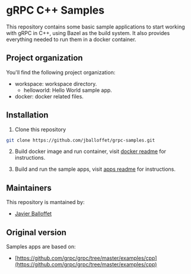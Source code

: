 # gRPC C++ Samples

This repository contains some basic sample applications to start working with gRPC in C++, using Bazel as the build system. It also provides everything needed to run them in a docker container.

## Project organization

You'll find the following project organization:

- workspace: workspace directory.
  - helloworld: Hello World sample app.
- docker: docker related files.

## Installation

1. Clone this repository

```bash
git clone https://github.com/jballoffet/grpc-samples.git
```

2. Build docker image and run container, visit [docker readme](./docker/README.md)
for instructions.

3. Build and run the sample apps, visit [apps readme](./workspace/README.md) for instructions.

## Maintainers
This repository is mantained by:
* [Javier Balloffet](http://github.com/jballoffet)

## Original version
Samples apps are based on:
* [https://github.com/grpc/grpc/tree/master/examples/cpp](https://github.com/grpc/grpc/tree/master/examples/cpp)
